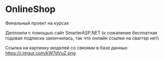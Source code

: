 # OnlineShop

Финальный проект на курсах

Деплоили с помощью сайт SmarterASP.NET 
(к сожаление бесплатная годовая подписка закончилась, так что онлайн ссылки на сваггер нет)

Ссылка на картинку моделей со связями в базе данных: https://i.imgur.com/kW7dVuZ.png
